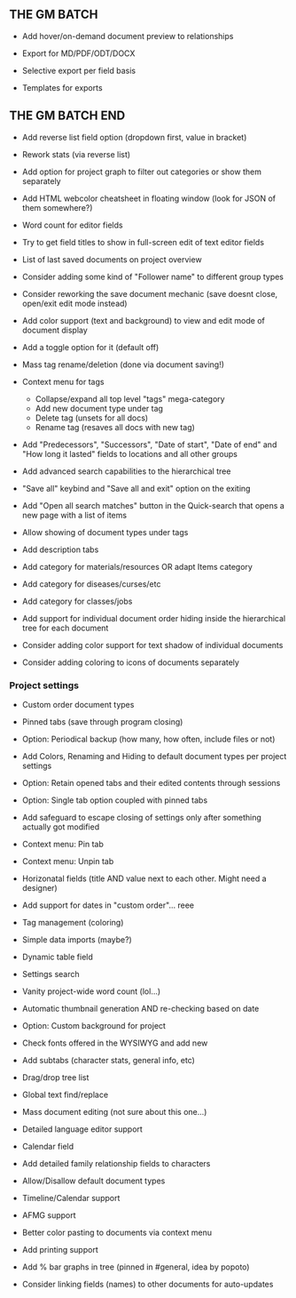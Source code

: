 ## THE GM BATCH

- Add hover/on-demand document preview to relationships

- Export for MD/PDF/ODT/DOCX
- Selective export per field basis
- Templates for exports

## THE GM BATCH END  

- Add reverse list field option (dropdown first, value in bracket)
- Rework stats (via reverse list)
- Add option for project graph to filter out categories or show them separately
- Add HTML webcolor cheatsheet in floating window (look for JSON of them somewhere?)
- Word count for editor fields
- Try to get field titles to show in full-screen edit of text editor fields
- List of last saved documents on project overview

- Consider adding some kind of "Follower name" to different group types
- Consider reworking the save document mechanic (save doesnt close, open/exit edit mode instead)
- Add color support (text and background) to view and edit mode of document display
- Add a toggle option for it (default off)

- Mass tag rename/deletion (done via document saving!)
- Context menu for tags
  - Collapse/expand all top level "tags" mega-category
  - Add new document type under tag
  - Delete tag (unsets for all docs)
  - Rename tag (resaves all docs with new tag)

- Add "Predecessors", "Successors", "Date of start", "Date of end" and "How long it lasted" fields to locations and all other groups

- Add advanced search capabilities to the hierarchical tree

- "Save all" keybind and "Save all and exit" option on the exiting

- Add "Open all search matches" button in the Quick-search that opens a new page with a list of items
- Allow showing of document types under tags
- Add description tabs
- Add category for materials/resources OR adapt Items category
- Add category for diseases/curses/etc
- Add category for classes/jobs
- Add support for individual document order hiding inside the hierarchical tree for each document
- Consider adding color support for text shadow of individual documents
- Consider adding coloring to icons of documents separately

### Project settings

- Custom order document types
- Pinned tabs (save through program closing)
- Option: Periodical backup (how many, how often, include files or not)
- Add Colors, Renaming and Hiding to default document types per project settings
- Option: Retain opened tabs and their edited contents through sessions
- Option: Single tab option coupled with pinned tabs
- Add safeguard to escape closing of settings only after something actually got modified
- Context menu: Pin tab
- Context menu: Unpin tab

- Horizonatal fields (title AND value next to each other. Might need a designer)
- Add support for dates in "custom order"... reee
- Tag management (coloring)

- Simple data imports (maybe?)
- Dynamic table field
- Settings search

- Vanity project-wide word count (lol...)

- Automatic thumbnail generation AND re-checking based on date

- Option: Custom background for project
- Check fonts offered in the WYSIWYG and add new
- Add subtabs (character stats, general info, etc)
- Drag/drop tree list
- Global text find/replace
- Mass document editing (not sure about this one...)

- Detailed language editor support
- Calendar field
- Add detailed family relationship fields to characters
- Allow/Disallow default document types
- Timeline/Calendar support
- AFMG support
- Better color pasting to documents via context menu
- Add printing support
- Add % bar graphs in tree (pinned in #general, idea by popoto)
- Consider linking fields (names) to other documents for auto-updates
